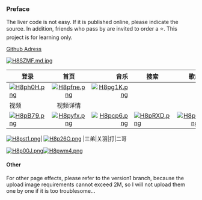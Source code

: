 ### Preface

The liver code is not easy. If it is published online, please indicate the source. In addition, friends who pass by are invited to order a :star:. This project is for learning only.



[Github Adress](https://github.com/ay192018/v3netease)

[![H8SZMF.md.jpg](https://s4.ax1x.com/2022/02/09/H8SZMF.md.jpg)](https://imgtu.com/i/H8SZMF)






登录|首页|音乐|搜索|歌单|mv|mv|mv
--|:--:|--:|--|:--:|--:|--:|--:
[![H8ph0H.png](https://s4.ax1x.com/2022/02/09/H8ph0H.png)](https://imgtu.com/i/H8ph0H)|[![H8pfne.png](https://s4.ax1x.com/2022/02/09/H8pfne.png)](https://imgtu.com/i/H8pfne)|[![H8pg1K.png](https://s4.ax1x.com/2022/02/09/H8pg1K.png)](https://imgtu.com/i/H8pg1K)|
|视频|视频详情
[![H8pB79.png](https://s4.ax1x.com/2022/02/09/H8pB79.png)](https://imgtu.com/i/H8pB79)|[![H8pyfx.png](https://s4.ax1x.com/2022/02/09/H8pyfx.png)](https://imgtu.com/i/H8pyfx)|[![H8pcp6.png](https://s4.ax1x.com/2022/02/09/H8pcp6.png)](https://imgtu.com/i/H8pcp6)|[![H8pRXD.png](https://s4.ax1x.com/2022/02/09/H8pRXD.png)](https://imgtu.com/i/H8pRXD)|[![H8paXF.png](https://s4.ax1x.com/2022/02/09/H8paXF.png)](https://imgtu.com/i/H8paXF)|[![H8pU6U.png](https://s4.ax1x.com/2022/02/09/H8pU6U.png)](https://imgtu.com/i/H8pU6U)

[![H8pst1.png](https://s4.ax1x.com/2022/02/09/H8pst1.png)](https://imgtu.com/i/H8pst1)|
[![H8p26O.png](https://s4.ax1x.com/2022/02/09/H8p26O.png)](https://imgtu.com/i/H8p26O)
|三弟|关羽|打|二哥



[![H8p00J.png](https://s4.ax1x.com/2022/02/09/H8p00J.png)](https://imgtu.com/i/H8p00J)[![H8pwm4.png](https://s4.ax1x.com/2022/02/09/H8pwm4.png)](https://imgtu.com/i/H8pwm4)










#### Other

For other page effects, please refer to the version1 branch, because the upload image requirements cannot exceed 2M, so I will not upload them one by one if it is too troublesome...

